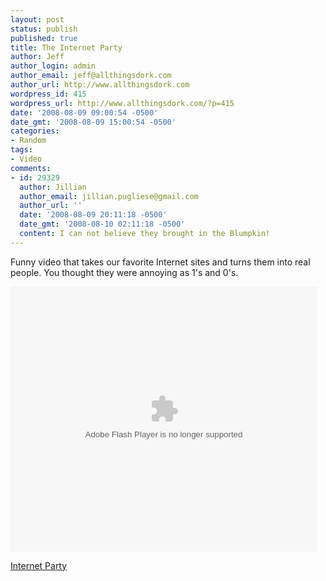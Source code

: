 ```yaml
---
layout: post
status: publish
published: true
title: The Internet Party
author: Jeff
author_login: admin
author_email: jeff@allthingsdork.com
author_url: http://www.allthingsdork.com
wordpress_id: 415
wordpress_url: http://www.allthingsdork.com/?p=415
date: '2008-08-09 09:00:54 -0500'
date_gmt: '2008-08-09 15:00:54 -0500'
categories:
- Random
tags:
- Video
comments:
- id: 29329
  author: Jillian
  author_email: jillian.pugliese@gmail.com
  author_url: ''
  date: '2008-08-09 20:11:18 -0500'
  date_gmt: '2008-08-10 02:11:18 -0500'
  content: I can not believe they brought in the Blumpkin!
---
```

<p>Funny video that takes our favorite Internet sites and turns them into real people. You thought they were annoying as 1's and 0's.</p>
<p><embed id="mediaPlayerContainer" width="491" height="424" align="TR" flashvars="id=03KqeOEbyCu4AXiEJW06IW9VC1&partnerId=4&pwidth=491&pheight=424&vurl=http://dms.download.eyespot.com/play?r=03KqeOEbyCu4AXiEJW06IW9VC1&_autoPlay=false&playerserver_url=http://dms.partner.eyespot.com/playerserver?cmd=cachedCallGetPlayerXml&vurl=http://dms.download.eyespot.com/play?r=03KqeOEbyCu4AXiEJW06IW9VC1&fileId=279980&contextId=6&instanceId&skinVersion=2" scale="noscale" allowfullscreen="true" wmode="window" menu="false" loop="false" allowscriptaccess="always" quality="high" bgcolor="#999999" style="" name="mediaPlayerContainer" src="http://dms.partner.eyespot.com/flash/medialoader.swf" type="application/x-shockwave-flash"/></p>
<p><a href="http://www.cracked.com/video_15825_internet-party.html">Internet Party</a></p>
